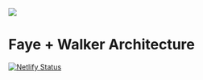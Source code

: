 ![](http://fayeandwalker.com/assets/Faye-and-Walker-logo.png)

# Faye + Walker Architecture

[![Netlify Status](https://api.netlify.com/api/v1/badges/ffc62ce3-5991-4194-a0b7-a66d68a45d82/deploy-status)](https://app.netlify.com/sites/pensive-wiles-7336ab/deploys)
